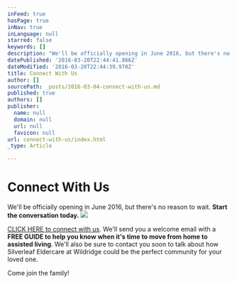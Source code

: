 ```yaml
---
inFeed: true
hasPage: true
inNav: true
inLanguage: null
starred: false
keywords: []
description: "We'll be officially opening in June 2016, but there's no reason to wait. Start the conversation today."
datePublished: '2016-03-20T22:44:41.866Z'
dateModified: '2016-03-20T22:44:39.970Z'
title: Connect With Us
author: []
sourcePath: _posts/2016-03-04-connect-with-us.md
published: true
authors: []
publisher:
  name: null
  domain: null
  url: null
  favicon: null
url: connect-with-us/index.html
_type: Article

---
```

# Connect With Us

We'll be officially opening in June 2016, but there's no reason to wait. **Start the conversation today.**
![](https://s3-us-west-2.amazonaws.com/the-grid-img/p/81ef3b7001a2522454b11f2ef3c8db163a58df09.png)

[CLICK HERE to connect with us][0]. We'll send you a welcome email with a **FREE GUIDE to help you know when it's time to move from home to assisted living**.  We'll also be sure to contact you soon to talk about how Silverleaf Eldercare at Wildridge could be the perfect community for your loved one. 

Come join the family!

[0]: https://digital-tales.leadpages.co/silverleaf-eldercare-topsigns-oi/